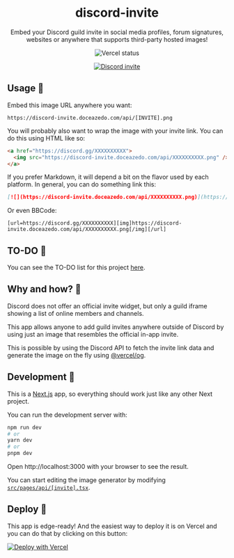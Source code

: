 <h1 align="center">discord-invite</h1>

<p align="center">
  Embed your Discord guild invite in social media profiles, forum signatures, websites or anywhere that supports third-party hosted images!
</p>

<p align="center">
  <img src="https://img.shields.io/github/deployments/doceazedo/discord-invite/Production?label=vercel&logo=vercel&style=flat-square" alt="Vercel status">
</p>

<p align="center">
  <a href="https://discord.gg/vEGRe2kq8B">
    <img src="https://discord-invite.doceazedo.com/api/vEGRe2kq8B.png" alt="Discord invite">
  </a>
</p>

## Usage 🔗

Embed this image URL anywhere you want:

```
https://discord-invite.doceazedo.com/api/[INVITE].png
```

You will probably also want to wrap the image with your invite link. You can do this using HTML like so:

```html
<a href="https://discord.gg/XXXXXXXXXX">
  <img src="https://discord-invite.doceazedo.com/api/XXXXXXXXXX.png" />
</a>
```

If you prefer Markdown, it will depend a bit on the flavor used by each platform. In general, you can do something link this:

```md
[![](https://discord-invite.doceazedo.com/api/XXXXXXXXXX.png)](https://discord.gg/XXXXXXXXXX)
```

Or even BBCode:

```
[url=https://discord.gg/XXXXXXXXXX][img]https://discord-invite.doceazedo.com/api/XXXXXXXXXX.png[/img][/url]
```

## TO-DO 🔮

You can see the TO-DO list for this project [here](https://todo.doceazedo.com/discord-invite).

## Why and how? 🤔

Discord does not offer an official invite widget, but only a guild iframe showing a list of online members and channels.

This app allows anyone to add guild invites anywhere outside of Discord by using just an image that resembles the official in-app invite.

This is possible by using the Discord API to fetch the invite link data and generate the image on the fly using [@vercel/og](https://vercel.com/blog/introducing-vercel-og-image-generation-fast-dynamic-social-card-images).

## Development 🧰

This is a [Next.js](https://nextjs.org) app, so everything should work just like any other Next project.

You can run the development server with:

```sh
npm run dev
# or
yarn dev
# or
pnpm dev
```

Open http://localhost:3000 with your browser to see the result.

You can start editing the image generator by modifying [`src/pages/api/[invite].tsx`](/src/pages/api/[invite].tsx).

## Deploy 🚀

This app is edge-ready! And the easiest way to deploy it is on Vercel and you can do that by clicking on this button:

[![Deploy with Vercel](https://vercel.com/button)](https://vercel.com/new/clone?repository-url=https%3A%2F%2Fgithub.com%2Fdoceazedo%2Fdiscord-invite)
